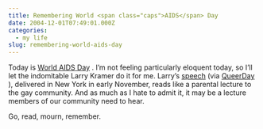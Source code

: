 ```yaml
---
title: Remembering World <span class="caps">AIDS</span> Day
date: 2004-12-01T07:49:01.000Z
categories:
  - my life
slug: remembering-world-aids-day
---
```

Today is [World <span class="caps">AIDS</span> Day][1] . I’m not feeling particularly eloquent today, so I’ll let the indomitable Larry Kramer do it for me. Larry’s [speech][2]  (via [QueerDay][3] ), delivered in New York in early November, reads like a parental lecture to the gay community. And as much as I hate to admit it, it may be a lecture members of our community need to hear.

Go, read, mourn, remember.



 [1]: http://www.worldaidsday.org/
 [2]: http://www.queerday.com/archives/006898.html
 [3]: http://queerday.com
